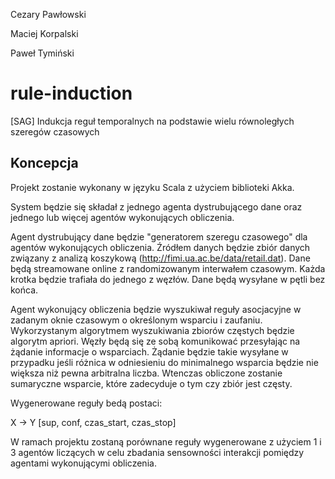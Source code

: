Cezary Pawłowski

Maciej Korpalski

Paweł Tymiński 

# rule-induction #

[SAG] Indukcja reguł temporalnych na podstawie wielu równoległych szeregów czasowych

## Koncepcja ##

Projekt zostanie wykonany w języku Scala z użyciem biblioteki Akka.

System będzie się składał z jednego agenta dystrubującego dane oraz jednego lub więcej agentów wykonujących obliczenia.

Agent dystrubujący dane będzie "generatorem szeregu czasowego" dla agentów wykonujących obliczenia. 
Źródłem danych będzie zbiór danych związany z analizą koszykową (http://fimi.ua.ac.be/data/retail.dat).
Dane będą streamowane online z randomizowanym interwałem czasowym. 
Każda krotka będzie trafiała do jednego z węzłów.
Dane będą wysyłane w pętli bez końca.

Agent wykonujący obliczenia będzie wyszukiwał reguły asocjacyjne w zadanym oknie czasowym o określonym wsparciu i zaufaniu.
Wykorzystanym algorytmem wyszukiwania zbiorów częstych będzie algorytm apriori.
Węzły będą się ze sobą komunikować przesyłając na żądanie informacje o wsparciach.
Żądanie będzie takie wysyłane w przypadku jeśli różnica w odniesieniu do minimalnego wsparcia będzie nie większa niż pewna arbitralna liczba.
Wtenczas obliczone zostanie sumaryczne wsparcie, które zadecyduje o tym czy zbiór jest częsty.

Wygenerowane reguły bedą postaci: 

X -> Y [sup, conf, czas_start, czas_stop]

W ramach projektu zostaną porównane reguły wygenerowane z użyciem 1 i 3 agentów liczących w celu zbadania sensowności interakcji pomiędzy agentami wykonującymi obliczenia.
